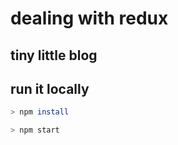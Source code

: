 # dealing with redux
## tiny little blog

## run it locally
```bash
> npm install
```
```bash
> npm start
```
